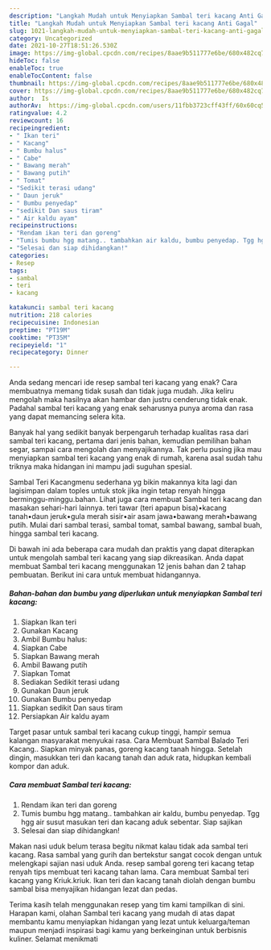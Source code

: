 ```yaml
---
description: "Langkah Mudah untuk Menyiapkan Sambal teri kacang Anti Gagal"
title: "Langkah Mudah untuk Menyiapkan Sambal teri kacang Anti Gagal"
slug: 1021-langkah-mudah-untuk-menyiapkan-sambal-teri-kacang-anti-gagal
category: Uncategorized
date: 2021-10-27T18:51:26.530Z
image: https://img-global.cpcdn.com/recipes/8aae9b511777e6be/680x482cq70/sambal-teri-kacang-foto-resep-utama.jpg
hideToc: false
enableToc: true
enableTocContent: false
thumbnail: https://img-global.cpcdn.com/recipes/8aae9b511777e6be/680x482cq70/sambal-teri-kacang-foto-resep-utama.jpg
cover: https://img-global.cpcdn.com/recipes/8aae9b511777e6be/680x482cq70/sambal-teri-kacang-foto-resep-utama.jpg
author:  Is
authorAv:  https://img-global.cpcdn.com/users/11fbb3723cff43ff/60x60cq50/avatar.jpg
ratingvalue: 4.2
reviewcount: 16
recipeingredient:
- " Ikan teri"
- " Kacang"
- " Bumbu halus"
- " Cabe"
- " Bawang merah"
- " Bawang putih"
- " Tomat"
- "Sedikit terasi udang"
- " Daun jeruk"
- " Bumbu penyedap"
- "sedikit Dan saus tiram"
- " Air kaldu ayam"
recipeinstructions:
- "Rendam ikan teri dan goreng"
- "Tumis bumbu hgg matang.. tambahkan air kaldu, bumbu penyedap. Tgg hgg air susut masukan teri dan kacang aduk sebentar. Siap sajikan"
- "Selesai dan siap dihidangkan!"
categories:
- Resep
tags:
- sambal
- teri
- kacang

katakunci: sambal teri kacang 
nutrition: 218 calories
recipecuisine: Indonesian
preptime: "PT19M"
cooktime: "PT35M"
recipeyield: "1"
recipecategory: Dinner

---
```



Anda sedang mencari ide resep sambal teri kacang yang enak? Cara membuatnya memang tidak susah dan tidak juga mudah. Jika keliru mengolah maka hasilnya akan hambar dan justru cenderung tidak enak. Padahal sambal teri kacang yang enak seharusnya punya aroma dan rasa yang dapat memancing selera kita.


Banyak hal yang sedikit banyak berpengaruh terhadap kualitas rasa dari sambal teri kacang, pertama dari jenis bahan, kemudian pemilihan bahan segar, sampai cara mengolah dan menyajikannya. Tak perlu pusing jika mau menyiapkan sambal teri kacang yang enak di rumah, karena asal sudah tahu triknya maka hidangan ini mampu jadi suguhan spesial.

Sambal Teri Kacangmenu sederhana yg bikin makannya kita lagi dan lagisimpan dalam toples untuk stok jika ingin tetap renyah hingga berminggu-minggu.bahan. Lihat juga cara membuat Sambal teri kacang dan masakan sehari-hari lainnya. teri tawar (teri apapun bisa)•kacang tanah•daun jeruk•gula merah sisir•air asam jawa•bawang merah•bawang putih. Mulai dari sambal terasi, sambal tomat, sambal bawang, sambal buah, hingga sambal teri kacang.


Di bawah ini ada beberapa cara mudah dan praktis yang dapat diterapkan untuk mengolah sambal teri kacang yang siap dikreasikan. Anda dapat membuat Sambal teri kacang menggunakan 12 jenis bahan dan 2 tahap pembuatan. Berikut ini cara untuk membuat hidangannya.

<!--inarticleads1-->

##### Bahan-bahan dan bumbu yang diperlukan untuk menyiapkan Sambal teri kacang:

1. Siapkan  Ikan teri
1. Gunakan  Kacang
1. Ambil  Bumbu halus:
1. Siapkan  Cabe
1. Siapkan  Bawang merah
1. Ambil  Bawang putih
1. Siapkan  Tomat
1. Sediakan Sedikit terasi udang
1. Gunakan  Daun jeruk
1. Gunakan  Bumbu penyedap
1. Siapkan sedikit Dan saus tiram
1. Persiapkan  Air kaldu ayam


Target pasar untuk sambal teri kacang cukup tinggi, hampir semua kalangan masyarakat menyukai rasa. Cara Membuat Sambal Balado Teri Kacang.. Siapkan minyak panas, goreng kacang tanah hingga. Setelah dingin, masukkan teri dan kacang tanah dan aduk rata, hidupkan kembali kompor dan aduk. 

<!--inarticleads2-->

##### Cara membuat Sambal teri kacang:

1. Rendam ikan teri dan goreng
1. Tumis bumbu hgg matang.. tambahkan air kaldu, bumbu penyedap. Tgg hgg air susut masukan teri dan kacang aduk sebentar. Siap sajikan
1. Selesai dan siap dihidangkan!

Makan nasi uduk belum terasa begitu nikmat kalau tidak ada sambal teri kacang. Rasa sambal yang gurih dan bertekstur sangat cocok dengan untuk melengkapi sajian nasi uduk Anda. resep sambal goreng teri kacang tetap renyah tips membuat teri kacang tahan lama. Cara membuat Sambal teri kacang yang Kriuk.kriuk. Ikan teri dan kacang tanah diolah dengan bumbu sambal bisa menyajikan hidangan lezat dan pedas. 

Terima kasih telah menggunakan resep yang tim kami tampilkan di sini. Harapan kami, olahan Sambal teri kacang yang mudah di atas dapat membantu kamu menyiapkan hidangan yang lezat untuk keluarga/teman maupun menjadi inspirasi bagi kamu yang berkeinginan untuk berbisnis kuliner. Selamat menikmati
